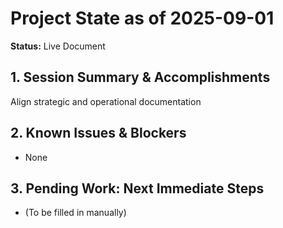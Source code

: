 # Project State as of 2025-09-01

**Status:** Live Document

## 1. Session Summary & Accomplishments
Align strategic and operational documentation

## 2. Known Issues & Blockers
- None

## 3. Pending Work: Next Immediate Steps
- (To be filled in manually)
